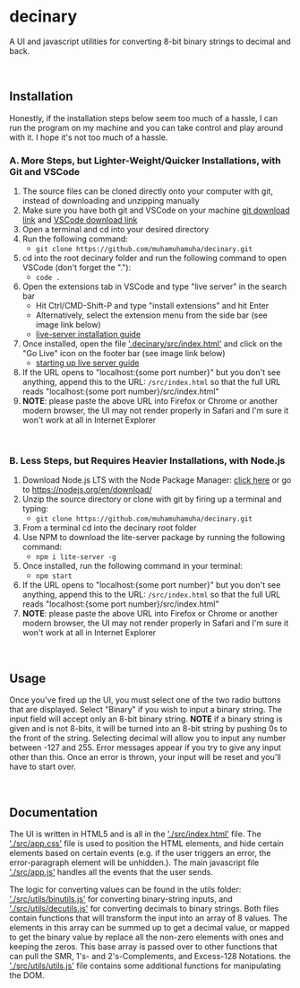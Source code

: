 # decinary
A UI and javascript utilities for converting 8-bit binary strings to decimal and back.

<br>

## Installation
Honestly, if the installation steps below seem too much of a hassle, I can run the program on my machine and you can take control and play around with it. I hope it's not too much of a hassle.

### A. More Steps, but Lighter-Weight/Quicker Installations, with Git and VSCode
1. The source files can be cloned directly onto your computer with git, instead of downloading and unzipping manually
2. Make sure you have both git and VSCode on your machine [git download link](https://git-scm.com/downloads) and [VSCode download link](https://code.visualstudio.com/download)
3. Open a terminal and cd into your desired directory
4. Run the following command:
    * `git clone https://github.com/muhamuhamuha/decinary.git`
5. cd into the root decinary folder and run the following command to open VSCode (don't forget the "."): 
    * `code .`
6. Open the extensions tab in VSCode and type "live server" in the search bar
    * Hit Ctrl/CMD-Shift-P and type "install extensions" and hit Enter
    * Alternatively, select the extension menu from the side bar (see image link below)
    * [live-server installation guide](./images/install-live-server.png)
7. Once installed, open the file ['.decinary/src/index.html'](./src/index.html) and click on the "Go Live" icon on the footer bar (see image link below)
    * [starting up live server guide](./images/fire-live-server.png)
8. If the URL opens to "localhost:{some port number}" but you don't see anything, append this to the URL: `/src/index.html` so that the full URL reads "localhost:{some port number}/src/index.html"
9. **NOTE**: please paste the above URL into Firefox or Chrome or another modern browser, the UI may not render properly in Safari and I'm sure it won't work at all in Internet Explorer

<br>

### B. Less Steps, but Requires Heavier Installations, with Node.js
1. Download Node.js LTS with the Node Package Manager: [click here](https://nodejs.org/en/download/)
or go to https://nodejs.org/en/download/
2. Unzip the source directory or clone with git by firing up a terminal and typing:
    * `git clone https://github.com/muhamuhamuha/decinary.git`
3. From a terminal cd into the decinary root folder
4. Use NPM to download the lite-server package by running the following command:
    * `npm i lite-server -g`
5. Once installed, run the following command in your terminal:
    * `npm start`
6. If the URL opens to "localhost:{some port number}" but you don't see anything, append this to the URL: `/src/index.html` so that the full URL reads "localhost:{some port number}/src/index.html"
7. **NOTE**: please paste the above URL into Firefox or Chrome or another modern browser, the UI may not render properly in Safari and I'm sure it won't work at all in Internet Explorer

<br>

## Usage
Once you've fired up the UI, you must select one of the two radio buttons that are displayed. Select "Binary" if you wish to input a binary string. The input field will accept only an 8-bit binary string. **NOTE** if a binary string is given and is not 8-bits, it will be turned into an 8-bit string by pushing 0s to the front of the string. Selecting decimal will allow you to input any number between -127 and 255. Error messages appear if you try to give any input other than this. Once an error is thrown, your input will be reset and you'll have to start over.

<br>

## Documentation
The UI is written in HTML5 and is all in the ['./src/index.html'](./src/index.html) file. The ['./src/app.css'](./src/app.css) file is used to position the HTML elements, and hide certain elements based on certain events (e.g. if the user triggers an error, the error-paragraph element will be unhidden.). The main javascript file ['./src/app.js'](./src/app.js) handles all the events that the user sends.

The logic for converting values can be found in the utils folder: ['./src/utils/binutils.js'](./src/utils/binutils.js) for converting binary-string inputs, and ['./src/utils/decutils.js'](./src/utils/decutils.js) for converting decimals to binary strings. Both files contain functions that will transform the input into an array of 8 values. The elements in this array can be summed up to get a decimal value, or mapped to get the binary value by replace all the non-zero elements with ones and keeping the zeros. This base array is passed over to other functions that can pull the SMR, 1's- and 2's-Complements, and Excess-128 Notations. the ['./src/utils/utils.js'](./src/utils/utils.js) file contains some additional functions for manipulating the DOM.